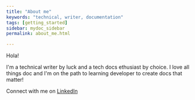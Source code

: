 ```yaml
---
title: "About me"
keywords: "technical, writer, documentation"
tags: [getting_started]
sidebar: mydoc_sidebar
permalink: about_me.html

---
```


Hola! 

I'm a technical writer by luck and a tech docs ethusiast by choice. I love all things doc and I'm on the path to learning developer to create docs that matter!

Connect with me on [LinkedIn](https://www.linkedin.com/in/pema-sherpa-technical-writer/)